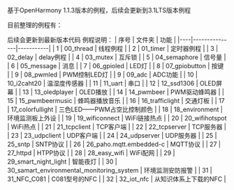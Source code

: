 基于OpenHarmony 1.1.3版本的例程，后续会更新到3.1LTS版本例程

目前整理的例程有：



后续会更新到最新版本代码
例程说明：
| 序号 | 文件夹           | 功能        |
|----|---------------|-----------|
| 1  | 00_thread     | 线程例程      |
| 2  | 01_timer      | 定时器例程     |
| 3  | 02_delay      | delay例程   |
| 4  | 03_mutex      | 互斥锁       |
| 5  | 04_semaphore  | 信号量       |
| 6  | 05_message    | 消息        |
| 7  | 06_gpioled    | LED灯      |
| 8  | 07_gpiobutton | 按键        |
| 9  | 08_pwmled     | PWM控制LED灯 |
| 9  | 09_adc           | ADC功能             |
| 10 | 10_i2caht20      | 温湿度传感器            |
| 11 | 11_uart          | 串口                |
| 12 | 12_ssd1306       | OLED屏幕            |
| 13 | 13_oledplayer    | OLED播放            |
| 14 | 14_pwmbeer       | PWM驱动蜂鸣器          |
| 15 | 15_pwmbeermusic  | 蜂鸣器播放音乐           |
| 16 | 16_trafficlight  | 交通灯板              |
| 17 | 17_colorfullight | 三色LED——PWM占空比控制颜色 |
| 18 | 18_environment   | 环境监测板上外设          |
| 19 | 19_wificonnect          | WiFi链接热点 |
| 20 | 20_wifihotspot          | WiFi热点   |
| 21 | 21_tcpclient            | TCP客户端   |
| 22 | 22_tcpserver            | TCP服务器   |
| 23 | 23_udpclient            | UDP客户端   |
| 24 | 24_udpserver            | UDP服务器   |
| 25 | 25_sntp                 | SNTP协议   |
| 26 | 26_paho.mqtt.embedded-c | MQTT协议   |
| 27 | 27_httpd                | HTPP协议   |
| 28 | 28_easy_wifi            | WiFi配网   |
| 29 | 29_smart_night_light                      | 智能夜灯     |
| 30 | 30_samart_environmental_monitoring_system | 环境监测安防报警 |
| 31 | 31_NFC_C081  | C081型号的NFC  |
| 32 | 32_iot_nfc  | 从知识体系上下载的NFC  |



